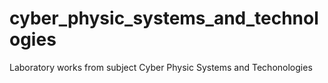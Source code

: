 # cyber_physic_systems_and_technologies
Laboratory works from subject Cyber Physic Systems and Techonologies
